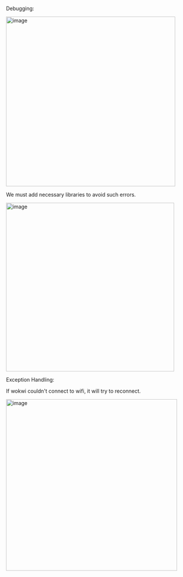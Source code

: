 Debugging:

   <img width="464" alt="image" src="https://user-images.githubusercontent.com/85072435/201739357-3f7a8d24-d636-4c47-8fc8-935cbe01b290.png">
  
   We must add necessary libraries to avoid such errors.
  
   <img width="461" alt="image" src="https://user-images.githubusercontent.com/85072435/201739817-51100aca-bd7b-4370-abb5-828dcd1d9e15.png">


Exception Handling:

   If wokwi couldn't connect to wifi, it will try to reconnect.

   <img width="469" alt="image" src="https://user-images.githubusercontent.com/85072435/201740083-aa3a4057-836c-462c-8584-81a872cefc3c.png">
